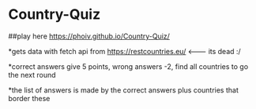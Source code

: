 # Country-Quiz

##play here https://phoiv.github.io/Country-Quiz/



*gets data with fetch api from https://restcountries.eu/ <--- its dead :/

*correct answers give 5 points, wrong answers -2, find all countries to go the next round

*the list of answers is made by the correct answers plus countries that border these
